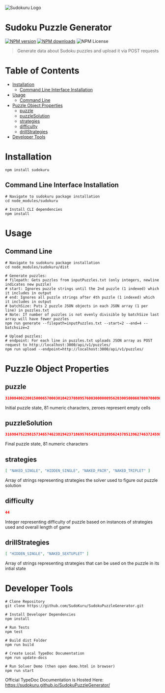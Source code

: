 ![Sudokuru Logo](https://sudokuru.s3.amazonaws.com/goldLogoText.png)
# Sudoku Puzzle Generator
[![NPM version](https://img.shields.io/npm/v/sudokuru.svg?style=flat)](https://npmjs.org/package/sudokuru)
[![NPM downloads](https://img.shields.io/npm/dm/sudokuru.svg?style=flat)](https://npmjs.org/package/sudokuru)
![NPM License](https://img.shields.io/npm/l/sudokuru)

> Generate data about Sudoku puzzles and upload it via POST requests

# Table of Contents

*   [Installation](#installation)
    *   [Command Line Interface Installation](#command-line-interface-installation)
*   [Usage](#usage)
    *   [Command Line](#command-line)
*   [Puzzle Object Properties](#puzzle-object-properties)
    *   [puzzle](#puzzle)
    *   [puzzleSolution](#puzzlesolution)
    *   [strategies](#strategies)
    *   [difficulty](#difficulty)
    *   [drillStrategies](#drillstrategies)
*   [Developer Tools](#developer-tools)

# Installation

```shell
npm install sudokuru
```

## Command Line Interface Installation

```shell
# Navigate to sudokuru package installation
cd node_modules/sudokuru

# Install CLI dependencies
npm install
```

# Usage

## Command Line

```shell
# Navigate to sudokuru package installation
cd node_modules/sudokuru/dist

# Generate puzzles:
# filepath: Gets puzzles from inputPuzzles.txt (only integers, newline indicates new puzzle)
# start: Ignores puzzle strings until the 2nd puzzle (1 indexed) which it includes in output
# end: Ignores all puzzle strings after 4th puzzle (1 indexed) which it includes in output
# batchSize: Puts 2 puzzle JSON objects in each JSON array (1 per line) in puzzles.txt
# Note: If number of puzzles is not evenly divisible by batchSize last array will have fewer puzzles
npm run generate --filepath=inputPuzzles.txt --start=2 --end=4 --batchsize=2

# Upload puzzles:
# endpoint: For each line in puzzles.txt uploads JSON array as POST request to http://localhost:3000/api/v1/puzzles/
npm run upload --endpoint=http://localhost:3000/api/v1/puzzles/
```

# Puzzle Object Properties

## puzzle
```json
310084002200150006570003010423708095760030000009562030050006070007000900000001500
```
Initial puzzle state, 81 numeric characters, zeroes represent empty cells
## puzzleSolution
```json
316984752298157346574623819423718695765439128189562437851396274637245981942871563
```
Final puzzle state, 81 numeric characters
## strategies
```json
[ "NAKED_SINGLE", "HIDDEN_SINGLE", "NAKED_PAIR", "NAKED_TRIPLET" ]
```
Array of strings representing strategies the solver used to figure out puzzle solution
## difficulty
```json
44
```
Integer representing difficulty of puzzle based on instances of strategies used and overall length of game
## drillStrategies
```json
[ "HIDDEN_SINGLE", "NAKED_SEXTUPLET" ]
```
Array of strings representing strategies that can be used on the puzzle in its intial state
# Developer Tools
```shell
# Clone Repository
git clone https://github.com/SudoKuru/SudokuPuzzleGenerator.git

# Install Developer Dependencies
npm install

# Run Tests
npm test

# Build dist Folder
npm run build

# Create Local TypeDoc Documentation
npm run update-docs

# Run Solver Demo (then open demo.html in browser)
npm run start
```
Official TypeDoc Documentation is Hosted Here: https://sudokuru.github.io/SudokuPuzzleGenerator/

